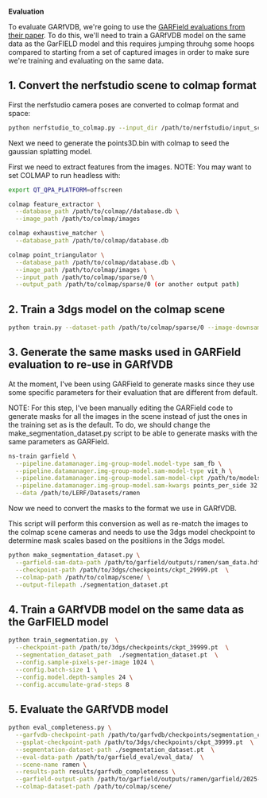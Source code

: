 **Evaluation**

To evaluate GARfVDB, we're going to use the [GARField evaluations from their paper](https://drive.google.com/drive/folders/1LDvbFTQuaQxru5ELsfCjX7sTkg1WotX0).  To do this, we'll need to train a GARfVDB model on the same data as the GarFIELD model and this requires jumping throuhg some hoops compared to starting from a set of captured images in order to make sure we're training and evaluating on the same data.

## 1. Convert the nerfstudio scene to colmap format

First the nerfstudio camera poses are converted to colmap format and space:

```bash
python nerfstudio_to_colmap.py --input_dir /path/to/nerfstudio/input_scene --output_dir /path/to/colmap/sparse/0
```

Next we need to generate the points3D.bin with colmap to seed the gaussian splatting model.

First we need to extract features from the images.
NOTE:  You may want to set COLMAP to run headless with:
```bash
export QT_QPA_PLATFORM=offscreen
```
```bash
colmap feature_extractor \
  --database_path /path/to/colmap//database.db \
  --image_path /path/to/colmap/images
```

```bash
colmap exhaustive_matcher \
  --database_path /path/to/colmap/database.db
```

```bash
colmap point_triangulator \
  --database_path /path/to/colmap/database.db \
  --image_path /path/to/colmap/images \
  --input_path /path/to/colmap/sparse/0 \
  --output_path /path/to/colmap/sparse/0 (or another output path)
```

## 2. Train a 3dgs model on the colmap scene

```bash
python train.py --dataset-path /path/to/colmap/sparse/0 --image-downsample-factor 1
```

## 3. Generate the same masks used in GARField evaluation to re-use in GARfVDB

At the moment, I've been using GARField to generate masks since they use some specific parameters
for their evaluation that are different from default.

NOTE:  For this step, I've been manually editing the GARField code to generate masks for all the
images in the scene instead of just the ones in the training set as is the default.  To do, we
should change the make_segmentation_dataset.py script to be able to generate masks with the same
parameters as GARField.

```bash
ns-train garfield \
  --pipeline.datamanager.img-group-model.model-type sam_fb \
  --pipeline.datamanager.img-group-model.sam-model-type vit_h \
  --pipeline.datamanager.img-group-model.sam-model-ckpt /path/to/models/sam_vit_h_4b8939.pth \
  --pipeline.datamanager.img-group-model.sam-kwargs points_per_side 32  pred_iou_thresh 0.90 stability_score_thresh 0.90  \
  --data /path/to/LERF/Datasets/ramen
```

Now we need to convert the masks to the format we use in GARfVDB.

This script will perform this conversion as well as re-match the images to the colmap scene cameras
and needs to use the 3dgs model checkpoint to determine mask scales based on the positiions in the
3dgs model.

```bash
python make_segmentation_dataset.py \
  --garfield-sam-data-path /path/to/garfield/outputs/ramen/sam_data.hdf5  \
  --checkpoint-path /path/to/3dgs/checkpoints/ckpt_29999.pt  \
  --colmap-path /path/to/colmap/scene/ \
  --output-filepath ./segmentation_dataset.pt
```


## 4. Train a GARfVDB model on the same data as the GarFIELD model

```bash
python train_segmentation.py  \
  --checkpoint-path /path/to/3dgs/checkpoints/ckpt_39999.pt  \
  --segmentation_dataset_path  ./segmentation_dataset.pt  \
  --config.sample-pixels-per-image 1024 \
  --config.batch-size 1 \
  --config.model.depth-samples 24 \
  --config.accumulate-grad-steps 8
```

## 5. Evaluate the GARfVDB model

```bash
python eval_completeness.py \
  --garfvdb-checkpoint-path /path/to/garfvdb/checkpoints/segmentation_checkpoint_9999.pt \
  --gsplat-checkpoint-path /path/to/3dgs/checkpoints/ckpt_39999.pt  \
  --segmentation-dataset-path ./segmentation_dataset.pt  \
  --eval-data-path /path/to/garfield_eval/eval_data/  \
  --scene-name ramen \
  --results-path results/garfvdb_completeness \
  --garfield-output-path /path/to/garfield/outputs/ramen/garfield/2025-07-23_000716/ \
  --colmap-dataset-path /path/to/colmap/scene/
```
